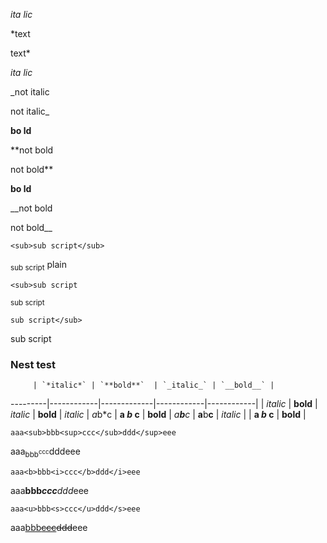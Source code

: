 *ita lic*

*text

text*

_ita lic_

_not italic

not italic_

**bo ld**

**not bold

not bold**

__bo ld__

__not bold

not bold__

```<sub>sub script</sub>```

<sub>sub script</sub> plain

```<sub>sub script```
 
<sub>sub script

```sub script</sub>```

sub script</sub>

### Nest test

         | `*italic*` | `**bold**`  | `_italic_` | `__bold__` |
---------|------------|-------------|------------|------------|
         | *italic*   | **bold**    | _italic_   | __bold__   |
*italic* | *a*b*c     | **a *b* c** |
**bold** | *a**b**c*  | **a**b**c** |
_italic_ |            | **a _b_ c** |
__bold__ |


`aaa<sub>bbb<sup>ccc</sub>ddd</sup>eee`

aaa<sub>bbb<sup>ccc</sub>ddd</sup>eee

`aaa<b>bbb<i>ccc</b>ddd</i>eee`

aaa<b>bbb<i>ccc</b>ddd</i>eee

`aaa<u>bbb<s>ccc</u>ddd</s>eee`

aaa<u>bbb<s>ccc</u>ddd</s>eee

